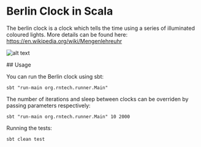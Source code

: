 
# Berlin Clock in Scala

The berlin clock is a clock which tells the time using a series of illuminated coloured lights.  More details can be found here: https://en.wikipedia.org/wiki/Mengenlehreuhr

![alt text](https://upload.wikimedia.org/wikipedia/commons/thumb/4/4f/Berlin-Uhr-1650-1705.gif/170px-Berlin-Uhr-1650-1705.gif "Berlin Clock in Action")

## Usage

You can run the Berlin clock using sbt:
```
sbt "run-main org.rntech.runner.Main"
```

The number of iterations and sleep between clocks can be overriden by passing parameters respectively:
```
sbt "run-main org.rntech.runner.Main" 10 2000
```

Running the tests:
```
sbt clean test
```
